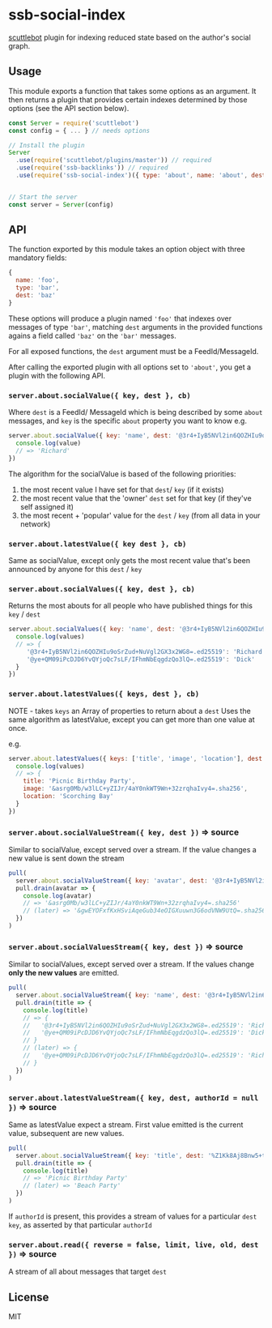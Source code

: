 # ssb-social-index

[scuttlebot](http://scuttlebutt.nz/) plugin for indexing reduced state based on the author's social graph.

## Usage

This module exports a function that takes some options as an argument. It then returns a plugin that provides certain indexes determined by those options (see the API section below).

```js
const Server = require('scuttlebot')
const config = { ... } // needs options

// Install the plugin
Server
  .use(require('scuttlebot/plugins/master')) // required
  .use(require('ssb-backlinks')) // required
  .use(require('ssb-social-index')({ type: 'about', name: 'about', dest: 'about'})) // now this provides the same functionality as the old ssb-about plugin


// Start the server
const server = Server(config)
```

## API

The function exported by this module takes an option object with three mandatory fields:

```js
{
  name: 'foo',
  type: 'bar',
  dest: 'baz'
}
```

These options will produce a plugin named `'foo'` that indexes over messages of type `'bar'`, matching `dest` arguments in the provided functions agains a field called `'baz'` on the `'bar'` messages.

For all exposed functions, the `dest` argument must be a FeedId/MessageId.

After calling the exported plugin with all options set to `'about'`, you get a plugin with the following API.

### `server.about.socialValue({ key, dest }, cb)`

Where `dest` is a FeedId/ MessageId which is being described by some `about` messages, and `key` is the specific `about` property you want to know e.g.

```js
server.about.socialValue({ key: 'name', dest: '@3r4+IyB5NVl2in6QOZHIu9oSrZud+NuVgl2GX3x2WG8=.ed25519' }, (err, value) => {
  console.log(value)
  // => 'Richard'
})
```

The algorithm for the socialValue is based of the following priorities:
1. the most recent value I have set for that `dest`/ `key` (if it exists)
2. the most recent value that the 'owner' `dest` set for that key (if they've self assigned it)
3. the most recent + 'popular' value for the `dest` / `key` (from all data in your network)

### `server.about.latestValue({ key dest }, cb)`

Same as socialValue, except only gets the most recent value that's been announced by anyone for this `dest` / `key`

### `server.about.socialValues({ key, dest }, cb)`

Returns the most abouts for all people who have published things for this `key` / `dest`

```js
server.about.socialValues({ key: 'name', dest: '@3r4+IyB5NVl2in6QOZHIu9oSrZud+NuVgl2GX3x2WG8=.ed25519' }, (err, values) => {
  console.log(values)
  // => {
     '@3r4+IyB5NVl2in6QOZHIu9oSrZud+NuVgl2GX3x2WG8=.ed25519': 'Richard',
     '@ye+QM09iPcDJD6YvQYjoQc7sLF/IFhmNbEqgdzQo3lQ=.ed25519': 'Dick'
  }
})
```

### `server.about.latestValues({ keys, dest }, cb)`

NOTE - takes `keys` an Array of properties to return about a `dest`
Uses the same algorithm as latestValue, except you can get more than one value at once.

e.g.
```js
server.about.latestValues({ keys: ['title', 'image', 'location'], dest: '%Z1Kk8Aj8Bnw5+t4d73kRPHMA0Nj2bL1bx7n7obZhVZg=.sha256' }, (err, values) => {
  console.log(values)
  // => {
    title: 'Picnic Birthday Party',
    image: '&asrg0Mb/w3lLC+yZIJr/4aY0nkWT9Wn+32zrqhaIvy4=.sha256',
    location: 'Scorching Bay'
  }
})
```

### `server.about.socialValueStream({ key, dest })` => source

Similar to socialValue, except served over a stream. If the value changes a new value is sent down the stream

```js
pull(
  server.about.socialValueStream({ key: 'avatar', dest: '@3r4+IyB5NVl2in6QOZHIu9oSrZud+NuVgl2GX3x2WG8=.ed25519' }),
  pull.drain(avatar => {
    console.log(avatar)
    // => '&asrg0Mb/w3lLC+yZIJr/4aY0nkWT9Wn+32zrqhaIvy4=.sha256'
    // (later) => '&gwEYOFxfKxHSviAqeGub34eOIGXuuwn3G6odVNW9UtQ=.sha256'
  })
)
```

### `server.about.socialValuesStream({ key, dest })` => source

Similar to socialValues, except served over a stream. If the values change **only the new values** are emitted.

```js
pull(
  server.about.socialValueStream({ key: 'name', dest: '@3r4+IyB5NVl2in6QOZHIu9oSrZud+NuVgl2GX3x2WG8=.ed25519' }),
  pull.drain(title => {
    console.log(title)
    // => {
    //   '@3r4+IyB5NVl2in6QOZHIu9oSrZud+NuVgl2GX3x2WG8=.ed25519': 'Richard',
    //   '@ye+QM09iPcDJD6YvQYjoQc7sLF/IFhmNbEqgdzQo3lQ=.ed25519': 'Dick'
    // }
    // (later) => {
    //   '@ye+QM09iPcDJD6YvQYjoQc7sLF/IFhmNbEqgdzQo3lQ=.ed25519': 'Rich'
    // }
  })
)
```

### `server.about.latestValueStream({ key, dest, authorId = null })` => source

Same as latestValue expect a stream. First value emitted is the current value, subsequent are new values.

```js
pull(
  server.about.socialValueStream({ key: 'title', dest: '%Z1Kk8Aj8Bnw5+t4d73kRPHMA0Nj2bL1bx7n7obZhVZg=.sha256' }),
  pull.drain(title => {
    console.log(title)
    // => 'Picnic Birthday Party'
    // (later) => 'Beach Party'
  })
)
```

If `authorId` is present, this provides a stream of values for a particular `dest` `key`, as asserted by that particular `authorId`

### `server.about.read({ reverse = false, limit, live, old, dest })` => source

A stream of all about messages that target `dest`

## License

MIT
